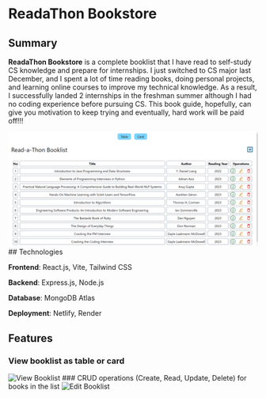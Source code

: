 # ReadaThon Bookstore

## Summary
**ReadaThon Bookstore** is a complete booklist that I have read to self-study CS knowledge and prepare for internships. I just switched to CS major last December, and I spent a lot of time
reading books, doing personal projects, and learning online courses to improve my technical knowledge. 
As a result, I successfully landed 2 internships in the freshman summer although I had no coding experience before pursuing CS.
This book guide, hopefully, can give you motivation to keep trying and eventually, hard work will be paid off!!!

<img src='https://github.com/Anhtran0208/bookstore-mern/blob/master/Screenshot%202023-10-15%20151954.png' title='ReadaThon Bookstore' alt='ReadaThon Bookstore' />
## Technologies

**Frontend**: React.js, Vite, Tailwind CSS

**Backend**: Express.js, Node.js

**Database**: MongoDB Atlas

**Deployment**: Netlify, Render

## Features
### View booklist as table or card
<img src='https://i.imgur.com/sTTlD2o.gif' title='View Booklist' width='' alt='View Booklist' />
### CRUD operations (Create, Read, Update, Delete) for books in the list
<img src='https://github.com/Anhtran0208/bookstore-mern/blob/master/Bookstore-ft2.gif' title='Edit Booklist' width='' alt='Edit Booklist' />





